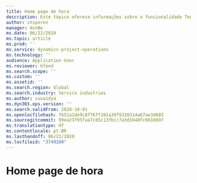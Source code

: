 ```yaml
---
title: Home page de hora
description: Este tópico oferece informações sobre a funcionalidade Tempo em Operações do projeto do Microsoft Dynamics 365.
author: stsporen
manager: AnnBe
ms.date: 06/22/2020
ms.topic: article
ms.prod: ''
ms.service: dynamics-project-operations
ms.technology: ''
audience: Application User
ms.reviewer: kfend
ms.search.scope: ''
ms.custom: ''
ms.assetid: ''
ms.search.region: Global
ms.search.industry: Service industries
ms.author: suvaidya
ms.dyn365.ops.version: ''
ms.search.validFrom: 2020-10-01
ms.openlocfilehash: f651a1de9c8f76ff201a39f9320314a67ae3d885
ms.sourcegitcommit: 99ea23f95faa7c85c13fbcc7a3d1b40fc661b697
ms.translationtype: HT
ms.contentlocale: pt-BR
ms.lasthandoff: 06/22/2020
ms.locfileid: "3749180"
---
```

# <a name="time-home-page"></a>Home page de hora
